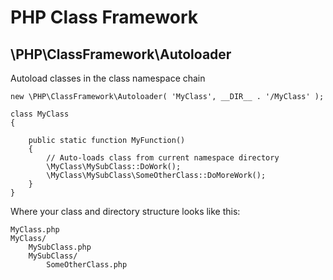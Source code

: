 # PHP Class Framework

## \PHP\ClassFramework\Autoloader

Autoload classes in the class namespace chain

```
new \PHP\ClassFramework\Autoloader( 'MyClass', __DIR__ . '/MyClass' );

class MyClass
{
    
    public static function MyFunction()
    {
        // Auto-loads class from current namespace directory
        \MyClass\MySubClass::DoWork();
        \MyClass\MySubClass\SomeOtherClass::DoMoreWork();
    }
}
```

Where your class and directory structure looks like this:

```
MyClass.php
MyClass/
    MySubClass.php
    MySubClass/
        SomeOtherClass.php
```
